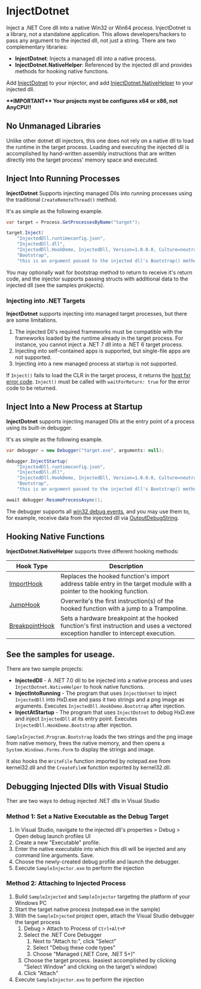 # InjectDotnet

Inject a .NET Core dll into a native Win32 or Win64 process. InjectDotnet is a library, not a standalone application. This allows developers/hackers to pass any argument to the injected dll, not just a string. There are two complementary libraries:

- **InjectDotnet**: Injects a managed dll into a native process.
- **InjectDotnet.NativeHelper**: Referenced by the injected dll and provides methods for hooking native functions.

Add [InjectDotnet](https://www.nuget.org/packages/InjectDotnet) to your injector, and add [InjectDotnet.NativeHelper](https://www.nuget.org/packages/InjectDotnet.NativeHelper) to your injected dll.

 **\*\*IMPORTANT\*\*  Your projects myst be configures x64 or x86, not AnyCPU!!**

## No Unmanaged Libraries

Unlike other dotnet dll injectors, this one does not rely on a native dll to load the runtime in the target process. Loading and executing the injected dll is accomplished by hand-written assembly instructions that are written directly into the target process' memory space and executed.

## Inject Into Running Processes

**InjectDotnet** Supports injecting managed Dlls into running processes using the traditional `CreateRemoteThread()` method.

It's as simple as the following example.

```C#
var target = Process.GetProcessesByName("target");

target.Inject(
	"InjectedDll.runtimeconfig.json",
	"InjectedDll.dll",
	"InjectedDll.HookDemo, InjectedDll, Version=1.0.0.0, Culture=neutral, PublicKeyToken=null",
	"Bootstrap",
	"this is an argument passed to the injected dll's Bootstrap() method");
```

You may optionally wait for bootstrap method to return to receive it's return code, and the injector supports passing structs with additional data to the injected dll (see the samples prokjects).

### Injecting into .NET Targets
**InjectDotnet** supports injecting into managed target processes, but there are some limitations.
1. The injected Dll's required frameworks must be compatible with the frameworks loaded by the runtime already in the target process. For instance, you cannot inject a .NET 7 dll into a .NET 6 target process.
2. Injecting into self-contained apps is supported, but single-file apps are not supported.
3. Injecting into a new managed process at startup is not supported.

If `Inject()` fails to load the CLR in the target process, it returns the [host fxr error code](https://github.com/dotnet/runtime/blob/main/docs/design/features/host-error-codes.md). `Inject()` must be called with `waitForReturn: true` for the error code to be returned.

## Inject Into a New Process at Startup

**InjectDotnet** supports injecting managed Dlls at the entry point of a process using its built-in debugger.

It's as simple as the following example.

```C#
var debugger = new Debugger("target.exe", arguments: null);

debugger.InjectStartup(
	"InjectedDll.runtimeconfig.json",
	"InjectedDll.dll",
	"InjectedDll.HookDemo, InjectedDll, Version=1.0.0.0, Culture=neutral, PublicKeyToken=null",
	"Bootstrap",
	"this is an argument passed to the injected dll's Bootstrap() method");

await debugger.ResumeProcessAsync();
```
The debugger supports all [win32 debug events](https://learn.microsoft.com/en-us/windows/win32/api/minwinbase/ns-minwinbase-debug_event#members), and you may use them to, for example, receive data from the injected dll via [OutputDebugString](https://learn.microsoft.com/en-us/windows/win32/api/debugapi/nf-debugapi-outputdebugstringw).

## Hooking Native Functions

**InjectDotnet.NativeHelper** supports three different hooking methods:

|Hook Type|Description|
|-|-|
|[ImportHook](docs/HookingImports.md)|Replaces the hooked function's import address table entry in the target module with a pointer to the hooking function.|
|[JumpHook](docs/HookingExports.md)|Overwrite's the first instruction(s) of the hooked function with a jump to a Trampoline.|
|[BreakpointHook](docs/BreakpointHooks.md)|Sets a hardware breakpoint at the hooked function's first instruction and uses a vectored exception handler to intercept execution.|

## See the samples for useage.
There are two sample projects:
- **InjectedDll** - A .NET 7.0 dll to be injected into a native process and uses `InjectDotnet.NativeHelper` to hook native functions.
- **InjectIntoRunning** - The program that uses `InjectDotnet` to inject `InjectedDll` into HxD.exe and pass it two strings and a png image as arguments. Executes `InjectedDll.HookDemo.Bootstrap` after injection.
- **InjectAtStartup** - The program that uses `InjectDotnet` to debug HxD.exe and inject `InjectedDll` at its entry point. Executes `InjectedDll.HookDemo.Bootstrap` after injection.

`SampleInjected.Program.Bootstrap` loads the two strings and the png image from native memory, frees the native memory, and then opens a `System.Windows.Forms.Form` to display the strings and image.

It also hooks the `WriteFile` function imported by notepad.exe from kernel32.dll and the `CreateFileW` function exported by kernel32.dll.

## Debugging Injected Dlls with Visual Studio

Ther are two ways to debug injected .NET dlls in Visual Studio

### Method 1: Set a Native Executable as the Debug Target
1. In Visual Studio, navigate to the injected dll's properties > Debug > Open debug launch profiles UI
2. Create a new "Executable" profile.
3. Enter the native executable into which this dll will be injected and any command line arguments. Save.
4. Choose the newly-created debug profile and launch the debugger.
5. Execute `SampleInjector.exe` to perform the injection

### Method 2: Attaching to Injected Process

1. Build  `SampleInjected` and `SampleInjector` targeting the platform of your Windows PC
2. Start the target native process (notepad.exe in the sample)
3. With the `SampleInjected` project open, attach the Visual Studio debugger the target process
    1. Debug > Attach to Process of `Ctrl+Alt+P`
    2. Select the .NET Core Debugger
        1. Next to "Attach to:", click "Select"
        2. Select "Debug these code types"
        3. Choose "Managed (.NET Core, .NET 5+)"
    3. Choose the target process. (easiest accomplished by clicking "Select Window" and clicking on the target's window)
    4. Click "Attach"
4. Execute `SampleInjector.exe` to perform the injection

